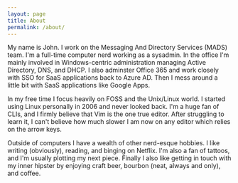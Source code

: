```yaml
---
layout: page
title: About
permalink: /about/
---
```


My name is John. I work on the Messaging And Directory Services (MADS) team. I'm a full-time computer nerd working as a sysadmin. In the office I'm mainly involved in Windows-centric administration managing Active Directory, DNS, and DHCP. I also adminster Office 365 and work closely with SSO for SaaS applications back to Azure AD. Then I mess around a little bit with SaaS applications like Google Apps.

In my free time I focus heavily on FOSS and the Unix/Linux world. I started using Linux personally in 2006 and never looked back. I'm a huge fan of CLIs, and I firmly believe that Vim is the one true editor. After struggling to learn it, I can't believe how much slower I am now on any editor which relies on the arrow keys.

Outside of computers I have a wealth of other nerd-esque hobbies. I like writing (obviously), reading, and binging on Netflix. I'm also a fan of tattoos, and I'm usually plotting my next piece. Finally I also like getting in touch with my inner hipster by enjoying craft beer, bourbon (neat, always and only), and coffee.
